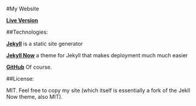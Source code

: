 #My Website 

**[Live Version](http://laurencestokes.github.io/)**

##Technologies: 

**[Jekyll](https://github.com/jekyll/jekyll)** is a static site generator 

**[Jekyll Now](http://www.jekyllnow.com/)** a theme for Jekyll that makes deployment much much easier

**[GitHub](https://github.com/)** Of course.

##License: 

MIT. Feel free to copy my site (which itself is essentially a fork of the Jekll Now theme, also MIT).
